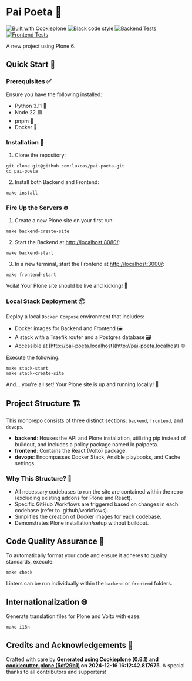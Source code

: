 # Pai Poeta 🚀

[![Built with Cookieplone](https://img.shields.io/badge/built%20with-Cookieplone-0083be.svg?logo=cookiecutter)](https://github.com/plone/cookiecutter-plone/)
[![Black code style](https://img.shields.io/badge/code%20style-black-000000.svg)](https://github.com/ambv/black)
[![Backend Tests](https://github.com/aquinocom/pai-poeta/actions/workflows/backend.yml/badge.svg)](https://github.com/aquinocom/pai-poeta/actions/workflows/backend.yml)
[![Frontend Tests](https://github.com/aquinocom/pai-poeta/actions/workflows/frontend.yml/badge.svg)](https://github.com/aquinocom/pai-poeta/actions/workflows/frontend.yml)

A new project using Plone 6.

## Quick Start 🏁

### Prerequisites ✅

Ensure you have the following installed:

- Python 3.11 🐍
- Node 22 🟩
- pnpm 🧶
- Docker 🐳

### Installation 🔧

1. Clone the repository:

```shell
git clone git@github.com:luxcas/pai-poeta.git
cd pai-poeta
```

2. Install both Backend and Frontend:

```shell
make install
```

### Fire Up the Servers 🔥

1. Create a new Plone site on your first run:

```shell
make backend-create-site
```

2. Start the Backend at [http://localhost:8080/](http://localhost:8080/):

```shell
make backend-start
```

3. In a new terminal, start the Frontend at [http://localhost:3000/](http://localhost:3000/):

```shell
make frontend-start
```

Voila! Your Plone site should be live and kicking! 🎉

### Local Stack Deployment 📦

Deploy a local `Docker Compose` environment that includes:

- Docker images for Backend and Frontend 🖼️
- A stack with a Traefik router and a Postgres database 🗃️
- Accessible at [http://pai-poeta.localhost](http://pai-poeta.localhost) 🌐

Execute the following:

```shell
make stack-start
make stack-create-site
```

And... you're all set! Your Plone site is up and running locally! 🚀

## Project Structure 🏗️

This monorepo consists of three distinct sections: `backend`, `frontend`, and `devops`.

- **backend**: Houses the API and Plone installation, utilizing pip instead of buildout, and includes a policy package named lx.paipoeta.
- **frontend**: Contains the React (Volto) package.
- **devops**: Encompasses Docker Stack, Ansible playbooks, and Cache settings.

### Why This Structure? 🤔

- All necessary codebases to run the site are contained within the repo (excluding existing addons for Plone and React).
- Specific GitHub Workflows are triggered based on changes in each codebase (refer to .github/workflows).
- Simplifies the creation of Docker images for each codebase.
- Demonstrates Plone installation/setup without buildout.

## Code Quality Assurance 🧐

To automatically format your code and ensure it adheres to quality standards, execute:

```shell
make check
```

Linters can be run individually within the `backend` or `frontend` folders.

## Internationalization 🌐

Generate translation files for Plone and Volto with ease:

```shell
make i18n
```

## Credits and Acknowledgements 🙏

Crafted with care by **Generated using [Cookieplone (0.8.1)](https://github.com/plone/cookieplone) and [cookiecutter-plone (5df29b1)](https://github.com/plone/cookiecutter-plone/commit/5df29b17884fa57bcdc799084ac3d35a4b9b76c6) on 2024-12-16 16:12:42.817675**. A special thanks to all contributors and supporters!
